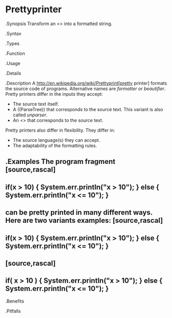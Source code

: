 # Prettyprinter

.Synopsis
Transform an <<Abstract Syntax Tree>> into a formatted string.

.Syntax

.Types

.Function
       
.Usage

.Details

.Description
A http://en.wikipedia.org/wiki/Prettyprint[pretty printer]
formats the source code of programs. Alternative names are _formatter_ or _beautifier_.
Pretty printers differ in the inputs they accept:

*  The source text itself.
*  A ((ParseTree)) that corresponds to the source text. This variant is also called _unparser_.
*  An <<Abstract Syntax Tree>> that corresponds to the source text.


Pretty printers also differ in flexibility. They differ in:

*  The source language(s) they can accept.
*  The adaptability of the formatting rules.

.Examples
The program fragment
[source,rascal]
----
if(x > 10) { System.err.println("x > 10"); } else { System.err.println("x <= 10"); }
----
can be pretty printed in many different ways. Here are two variants examples:
[source,rascal]
----
if(x > 10) { 
   System.err.println("x > 10"); 
} else { 
   System.err.println("x <= 10"); 
}
----

[source,rascal]
----
if( x > 10 )
{ 
  System.err.println("x > 10"); 
} else 
{ 
   System.err.println("x <= 10"); 
}
----
.Benefits

.Pitfalls

